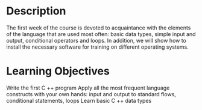# Description

The first week of the course is devoted to acquaintance with the elements of the language that are used most often: basic data types, simple input and output, conditional operators and loops. In addition, we will show how to install the necessary software for training on different operating systems.

# Learning Objectives

Write the first C ++ program
Apply all the most frequent language constructs with your own hands: input and output to standard flows, conditional statements, loops
Learn basic C ++ data types
